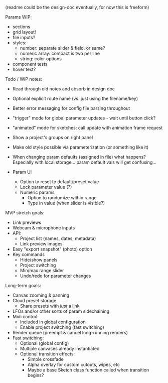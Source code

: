(readme could be the design-doc eventually, for now this is freeform)

Params WIP:

-   sections
-   grid layout!
-   file inputs?
-   styles:
    -   number: separate slider & field, or same?
    -   numeric array: compact is two per line
    -   string: color options
-   component tests
-   hover text?

Todo / WIP notes:

-   Read through old notes and absorb in design doc
-   Optional explicit route name (vs. just using the filename/key)
-   Better error messaging for config file parsing throughout
-   "trigger" mode for global parameter updates - wait until button click?
-   "animated" mode for sketches: call update with animation frame request
-   Show a project's groups on right panel
-   Make old style possible via parameterization (or something like it)
-   When changing param defaults (assigned in file) what happens? Especially with local storage... param default vals will get confusing...

-   Param UI
    -   Option to reset to default/preset value
    -   Lock parameter value (?)
    -   Numeric params
        -   Option to randomize within range
        -   Type in value (when slider is visible?)

MVP stretch goals:

-   Link previews
-   Webcam & microphone inputs
-   API:
    -   Project list (names, dates, metadata)
    -   Link preview images
-   Easy "export snapshot" (photo) option
-   Key commands
    -   Hide/show panels
    -   Project switching
    -   Min/max range slider
    -   Undo/redo for parameter changes

Long-term goals:

-   Canvas zooming & panning
-   Cloud preset storage
    -   Share presets with _just_ a link
-   LFOs and/or other sorts of param sidechaining
-   Midi control:
    -   Included in global configuration
    -   Enable project switching (fast switching)
-   Render queue (preempt & cancel long-running renders)
-   Fast switching:
    -   Optional (global config)
    -   Multiple canvases already instantiated
    -   Optional transition effects:
        -   Simple crossfade
        -   Alpha overlay for custom cutouts, wipes, etc
        -   Maybe a base Sketch class function called when transition begins?
